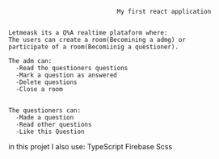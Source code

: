                                   My first react application

  
    Letmeask its a Q%A realtime plataform where:
    The users can create a room(Becomining a admg) or
    participate of a room(Becomiinig a questioner).
    
    The adm can:
      -Read the questioners questions
      -Mark a question as answered
      -Delete questions
      -Close a room
    
    
    The questioners can:
      -Made a question
      -Read other questions
      -Like this Question






in this projet I also use:
TypeScript
Firebase
Scss
